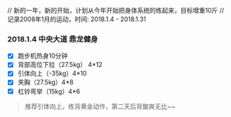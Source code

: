 // 新的一年，新的开始，计划从今年开始把身体系统的练起来，目标增重10斤
// 记录2008年1月的运动，时间: 2018.1.4 - 2018.1.31

### 2018.1.4 中央大道 鼎龙健身

- [x] 跑步机热身10分钟
- [x] 背部高位下拉（27.5kg） 4*12
- [x] 引体向上（-35kg）4*10
- [x] 夹胸（27.5kg）4*8
- [x] 杠铃弯举（15kg）4*6

> 推荐引体向上，练背黄金动作，第二天后背酸爽无比~~


